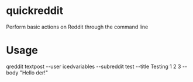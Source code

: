 # quickreddit
Perform basic actions on Reddit through the command line

Usage
=====

qreddit textpost --user icedvariables --subreddit test --title Testing 1 2 3 --body "Hello der!"
